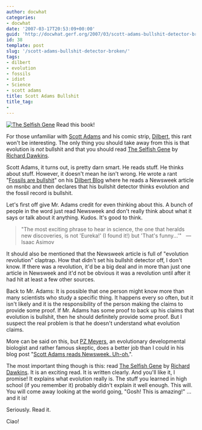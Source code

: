 ```yaml
---
author: docwhat
categories:
- docwhat
date: '2007-03-17T20:53:09+00:00'
guid: 'http://docwhat.gerf.org/2007/03/scott-adams-bullshit-detector-broken/'
id: 38
template: post
slug: '/scott-adams-bullshit-detector-broken/'
tags:
- dilbert
- evolution
- fossils
- idiot
- Science
- scott adams
title: Scott Adams Bullshit
title_tag:
-
---
```


[![The Selfish
Gene](https://ec1.images-amazon.com/images/P/0199291152.01._SCMZZZZZZZ_.jpg)](https://www.amazon.com/gp/redirect.html%3FASIN=0199291152%26tag=thedocwha-20%26lcode=xm2%26cID=2025%26ccmID=165953%26location=/o/ASIN/0199291152%253FSubscriptionId=1N9AHEAQ2F6SVD97BE02)
Read this book!

For those unfamiliar with [Scott
Adams](http://dilbertblog.typepad.com/the_dilbert_blog/) and his comic
strip, [Dilbert](http://www.dilbert.com/), this rant won't be
interesting. The only thing you should take away from this is that
evolution is *not* bullshit and that you should read [The Selfish
Gene](https://www.amazon.com/gp/redirect.html%3FASIN=0199291152%26tag=thedocwha-20%26lcode=xm2%26cID=2025%26ccmID=165953%26location=/o/ASIN/0199291152%253FSubscriptionId=1N9AHEAQ2F6SVD97BE02)
by [Richard Dawkins](http://richarddawkins.net/home).

Scott Adams, it turns out, is pretty darn smart. He reads stuff. He
thinks about stuff. However, it doesn't mean he isn't wrong. He wrote a
rant "[Fossils are
bullshit](http://dilbertblog.typepad.com/the_dilbert_blog/2007/03/fossils_are_bul.html)"
on his [Dilbert Blog](http://dilbertblog.typepad.com/the_dilbert_blog/)
where he reads a Newsweek article on msnbc and then declares that his
bullshit detector thinks evolution and the fossil record is bullshit.

Let's first off give Mr. Adams credit for even thinking about this. A
bunch of people in the word just read Newsweek and don't really think
about what it says or talk about it anything. Kudos. It's good to think.

> "The most exciting phrase to hear in science, the one that heralds new
> discoveries, is not 'Eureka!' (I found it!) but 'That's funny...'"   —
> Isaac Asimov

It should also be mentioned that the Newsweek article is full of
"evolution revolution" claptrap. How that didn't set his bullshit
detector off, I don't know. If there was a revolution, it'd be a big
deal and in more than just one article in Newsweek and it'd not be
obvious it was a revolution until after it had hit at least a few other
sources.

Back to Mr. Adams: It is possible that one person might know more than
many scientists who study a specific thing. It happens every so often,
but it isn't likely and it is the responsibility of the person making
the claims to provide some proof. If Mr. Adams has some proof to back up
his claims that evolution is bullshit, then he should definitely provide
some proof. But I suspect the real problem is that he doesn't understand
what evolution claims.

More can be said on this, but [PZ
Meyers](https://en.wikipedia.org/wiki/PZ_Myers), an evolutionary
developmental biologist and rather famous skeptic, does a better job
than I could in his blog post "[Scott Adams reads Newsweek.
Uh-oh.](http://scienceblogs.com/pharyngula/2007/03/17/scott-adams-reads-newsweek-uho/)".

The most important thing though is this: read [The Selfish
Gene](https://www.amazon.com/gp/redirect.html%3FASIN=0199291152%26tag=thedocwha-20%26lcode=xm2%26cID=2025%26ccmID=165953%26location=/o/ASIN/0199291152%253FSubscriptionId=1N9AHEAQ2F6SVD97BE02)
by [Richard Dawkins](http://richarddawkins.net/home). It is an exciting
read. It is written clearly. And you'll like it, I promise! It explains
what evolution really is. The stuff you learned in high school (if you
remember it) probably didn't explain it well enough. This will. You will
come away looking at the world going, "Gosh! This is amazing!" … and it
is!

Seriously. Read it.

Ciao!
